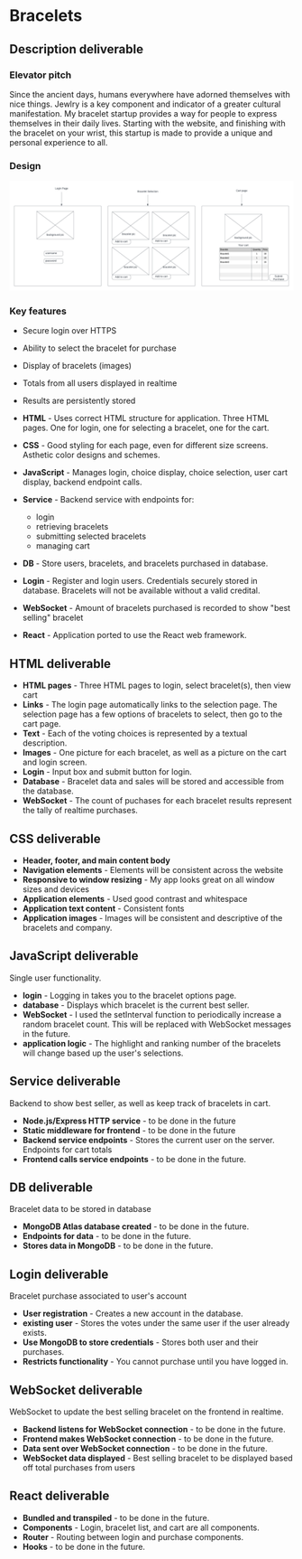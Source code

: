 # Bracelets

## Description deliverable

### Elevator pitch

Since the ancient days, humans everywhere have adorned themselves with nice things. Jewlry is a key component and indicator of a greater cultural manifestation. My bracelet startup provides a way for people to express themselves in their daily lives. Starting with the website, and finishing with the bracelet on your wrist, this startup is made to provide a unique and personal experience to all. 

### Design

![Mock](braceletdiagram.png)

### Key features

- Secure login over HTTPS
- Ability to select the bracelet for purchase
- Display of bracelets (images)
- Totals from all users displayed in realtime
- Results are persistently stored

- **HTML** - Uses correct HTML structure for application. Three HTML pages. One for login, one for selecting a bracelet, one for the cart.
- **CSS** - Good styling for each page, even for different size screens. Asthetic color designs and schemes. 
- **JavaScript** - Manages login, choice display, choice selection, user cart display, backend endpoint calls.
- **Service** - Backend service with endpoints for:
  - login
  - retrieving bracelets
  - submitting selected bracelets
  - managing cart 
- **DB** - Store users, bracelets, and bracelets purchased in database.
- **Login** - Register and login users. Credentials securely stored in database. Bracelets will not be available without a valid credital.
- **WebSocket** - Amount of bracelets purchased is recorded to show "best selling" bracelet 
- **React** - Application ported to use the React web framework.

## HTML deliverable

- **HTML pages** - Three HTML pages to login, select bracelet(s), then view cart
- **Links** - The login page automatically links to the selection page. The selection page has a few options of bracelets to select, then go to the cart page. 
- **Text** - Each of the voting choices is represented by a textual description.
- **Images** - One picture for each bracelet, as well as a picture on the cart and login screen.
- **Login** - Input box and submit button for login.
- **Database** - Bracelet data and sales will be stored and accessible from the database.
- **WebSocket** - The count of puchases for each bracelet results represent the tally of realtime purchases.

## CSS deliverable

- **Header, footer, and main content body**
- **Navigation elements** - Elements will be consistent across the website
- **Responsive to window resizing** - My app looks great on all window sizes and devices
- **Application elements** - Used good contrast and whitespace
- **Application text content** - Consistent fonts
- **Application images** - Images will be consistent and descriptive of the bracelets and company. 

## JavaScript deliverable

Single user functionality.

- **login** - Logging in takes you to the bracelet options page.
- **database** - Displays which bracelet is the current best seller.
- **WebSocket** - I used the setInterval function to periodically increase a random bracelet count. This will be replaced with WebSocket messages in the future. 
- **application logic** - The highlight and ranking number of the bracelets will change based up the user's selections.

## Service deliverable

Backend to show best seller, as well as keep track of bracelets in cart.

- **Node.js/Express HTTP service** - to be done in the future 
- **Static middleware for frontend** - to be done in the future
- **Backend service endpoints** - Stores the current user on the server. Endpoints for cart totals
- **Frontend calls service endpoints** - to be done in the future. 

## DB deliverable

Bracelet data to be stored in database

- **MongoDB Atlas database created** - to be done in the future.
- **Endpoints for data** - to be done in the future.
- **Stores data in MongoDB** - to be done in the future.

## Login deliverable

Bracelet purchase associated to user's account

- **User registration** - Creates a new account in the database.
- **existing user** - Stores the votes under the same user if the user already exists.
- **Use MongoDB to store credentials** - Stores both user and their purchases.
- **Restricts functionality** - You cannot purchase until you have logged in.

## WebSocket deliverable

WebSocket to update the best selling bracelet on the frontend in realtime.

- **Backend listens for WebSocket connection** - to be done in the future.
- **Frontend makes WebSocket connection** - to be done in the future.
- **Data sent over WebSocket connection** - to be done in the future.
- **WebSocket data displayed** - Best selling bracelet to be displayed based off total purchases from users

## React deliverable


- **Bundled and transpiled** - to be done in the future.
- **Components** - Login, bracelet list, and cart are all components.
- **Router** - Routing between login and purchase components.
- **Hooks** - to be done in the future.